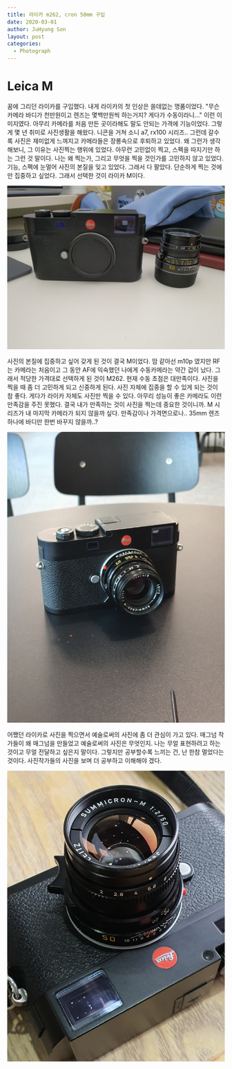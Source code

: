 ```yaml
---
title: 라이카 m262, cron 50mm 구입
date: 2020-03-01
author: JuHyung Son
layout: post
categories:
  - Photograph
---
```


# Leica M

꿈에 그리던 라이카를 구입했다. 내게 라이카의 첫 인상은 쓸데없는 명품이었다. "무슨 카메라 바디가 천만원이고 렌즈는 몇백만원씩 하는거지? 게다가 수동이라니..." 이런 이미지였다. 아무리 카메라를 처음 만든 곳이라해도 말도 안되는 가격에 기능이었다. 그렇게 몇 년 취미로 사진생활을 해왔다. 니콘을 거쳐 소니 a7, rx100 시리즈.. 그런데 갈수록 사진은 재미없게 느껴지고 카메라들은 장롱속으로 후퇴하고 있었다. 왜 그런가 생각해보니, 그 이유는 사진찍는 행위에 있었다. 아무런 고민없이 찍고, 스펙을 따지기만 하는 그런 것 말이다. 나는 왜 찍는가, 그리고 무엇을 찍을 것인가를 고민하지 않고 있었다. 기능, 스펙에 눈멀어 사진의 본질을 잊고 있었다. 그래서 다 팔았다. 단순하게 찍는 것에만 집중하고 싶었다. 그래서 선택한 것이 라이카 M이다.
<div aligh="center"> <img src="/image/leica/3.jpeg" /> </div>

사진의 본질에 집중하고 싶어 갖게 된 것이 결국 M이었다. 맘 같아선 m10p 였지만 RF는 카메라는 처음이고 그 동안 AF에 익숙했던 나에게 수동카메라는 약간 겁이 났다. 그래서 적당한 가격대로 선택하게 된 것이 M262. 현재 수동 초점은 대만족이다. 사진을 찍을 때 좀 더 고민하게 되고 신중하게 된다. 사진 자체에 집중을 할 수 있게 되는 것이 참 좋다. 게다가 라이카 자체도 사진만 찍을 수 있다. 아무리 성능이 좋은 카메라도 이런 만족감을 주진 못했다. 결국 내가 만족하는 것이 사진을 찍는데 중요한 것이니까. M 시리즈가 내 마지막 카메라가 되지 않을까 싶다. 만족감이나 가격면으로나..  35mm 렌즈 하나에 바디만 한번 바꾸지 않을까..?

<div aligh="center"> <img src="/image/leica/2.jpeg" /> </div>

어쨌던 라이카로 사진을 찍으면서 예술로써의 사진에 좀 더 관심이 가고 있다. 매그넘 작가들이 왜 매그넘을 만들었고 예술로써의 사진은 무엇인지. 나는 무얼 표현하려고 하는 것이고 무얼 전달하고 싶은지 말이다. 그렇지만 공부할수록 느끼는 건, 난 한참 멀었다는 것이다. 사진작가들의 사진을 보며 더 공부하고 이해해야 겠다.

<div aligh="center"> <img src="/image/leica/1.jpeg" /> </div>